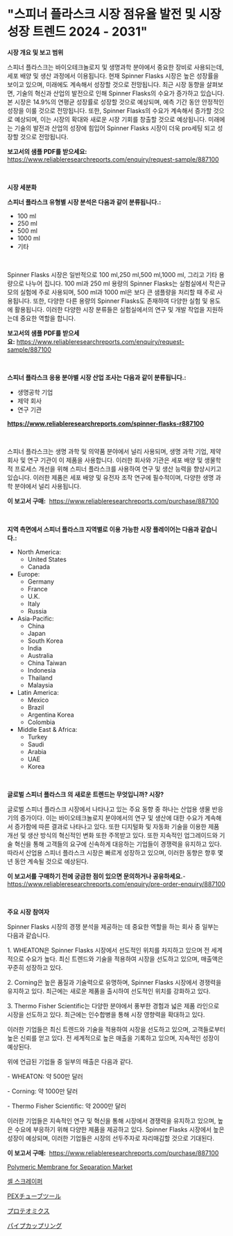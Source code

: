 <p><h1>"스피너 플라스크 시장 점유율 발전 및 시장 성장 트렌드 2024 - 2031"</h1></p><p><strong>시장 개요 및 보고 범위</strong></p>
<p><p>스피너 플라스크는 바이오테크놀로지 및 생명과학 분야에서 중요한 장비로 사용되는데, 세포 배양 및 생산 과정에서 이용됩니다. 현재 Spinner Flasks 시장은 높은 성장률을 보이고 있으며, 미래에도 계속해서 성장할 것으로 전망됩니다. 최근 시장 동향을 살펴보면, 기술의 혁신과 산업의 발전으로 인해 Spinner Flasks의 수요가 증가하고 있습니다. 본 시장은 14.9%의 연평균 성장률로 성장할 것으로 예상되며, 예측 기간 동안 안정적인 성장을 이룰 것으로 전망됩니다. 또한, Spinner Flasks의 수요가 계속해서 증가할 것으로 예상되며, 이는 시장의 확대와 새로운 시장 기회를 창출할 것으로 예상됩니다. 미래에는 기술의 발전과 산업의 성장에 힘입어 Spinner Flasks 시장이 더욱 pro세팅 되고 성장할 것으로 전망됩니다.</p></p>
<p><strong>보고서의 샘플 PDF를 받으세요:</strong> <a href="https://www.reliableresearchreports.com/enquiry/request-sample/887100">https://www.reliableresearchreports.com/enquiry/request-sample/887100</a></p>
<p>&nbsp;</p>
<p><strong>시장 세분화</strong></p>
<p><strong>스피너 플라스크 유형별 시장 분석은 다음과 같이 분류됩니다.:</strong></p>
<p><ul><li>100 ml</li><li>250 ml</li><li>500 ml</li><li>1000 ml</li><li>기타</li></ul></p>
<p>&nbsp;</p>
<p><p>Spinner Flasks 시장은 일반적으로 100 ml,250 ml,500 ml,1000 ml, 그리고 기타 용량으로 나누어 집니다. 100 ml과 250 ml 용량의 Spinner Flasks는 실험실에서 작은규모의 실험에 주로 사용되며, 500 ml과 1000 ml은 보다 큰 샘플량을 처리할 때 주로 사용됩니다. 또한, 다양한 다른 용량의 Spinner Flasks도 존재하여 다양한 실험 및 용도에 활용됩니다. 이러한 다양한 시장 분류들은 실험실에서의 연구 및 개발 작업을 지원하는데 중요한 역할을 합니다.</p></p>
<p><strong>보고서의 샘플 PDF를 받으세요:</strong>&nbsp;<a href="https://www.reliableresearchreports.com/enquiry/request-sample/887100">https://www.reliableresearchreports.com/enquiry/request-sample/887100</a></p>
<p>&nbsp;</p>
<p><strong> 스피너 플라스크 응용 분야별 시장 산업 조사는 다음과 같이 분류됩니다.:</strong></p>
<p><ul><li>생명공학 기업</li><li>제약 회사</li><li>연구 기관</li></ul></p>
<p><strong><a href="https://www.reliableresearchreports.com/spinner-flasks-r887100">https://www.reliableresearchreports.com/spinner-flasks-r887100</a></strong></p>
<p>&nbsp;</p>
<p><p>스피너 플라스크는 생명 과학 및 의약품 분야에서 널리 사용되며, 생명 과학 기업, 제약 회사 및 연구 기관이 이 제품을 사용합니다. 이러한 회사와 기관은 세포 배양 및 생물학적 프로세스 개선을 위해 스피너 플라스크를 사용하여 연구 및 생산 능력을 향상시키고 있습니다. 이러한 제품은 세포 배양 및 유전자 조작 연구에 필수적이며, 다양한 생명 과학 분야에서 널리 사용됩니다.</p></p>
<p><strong>이 보고서 구매:</strong>&nbsp; <a href="https://www.reliableresearchreports.com/purchase/887100">https://www.reliableresearchreports.com/purchase/887100</a></p>
<p>&nbsp;</p>
<p><strong>지역 측면에서 스피너 플라스크 지역별로 이용 가능한 시장 플레이어는 다음과 같습니다.:</strong></p>
<p><ul>
    <li>
        North America:
        <ul>
            <li>United States</li>
            <li>Canada</li>
        </ul>
    </li>
    <li>
        Europe:
        <ul>
            <li>Germany</li>
            <li>France</li>
            <li>U.K.</li>
            <li>Italy</li>
            <li>Russia</li>
        </ul>
    </li>
    <li>
        Asia-Pacific:
        <ul>
            <li>China</li>
            <li>Japan</li>
            <li>South Korea</li>
            <li>India</li>
            <li>Australia</li>
            <li>China Taiwan</li>
            <li>Indonesia</li>
            <li>Thailand</li>
            <li>Malaysia</li>
        </ul>
    </li>
    <li>
        Latin America:
        <ul>
            <li>Mexico</li>
            <li>Brazil</li>
            <li>Argentina Korea</li>
            <li>Colombia</li>
        </ul>
    </li>
    <li>
        Middle East & Africa:
        <ul>
            <li>Turkey</li>
            <li>Saudi</li>
            <li>Arabia</li>
            <li>UAE</li>
            <li>Korea</li>
        </ul>
    </li>
    </ul></p>
<p>&nbsp;</p>
<p><strong>글로벌 스피너 플라스크 의 새로운 트렌드는 무엇입니까? 시장?</strong></p>
<p><p>글로벌 스피너 플라스크 시장에서 나타나고 있는 주요 동향 중 하나는 산업용 생물 반응기의 증가이다. 이는 바이오테크놀로지 분야에서의 연구 및 생산에 대한 수요가 계속해서 증가함에 따른 결과로 나타나고 있다. 또한 디지털화 및 자동화 기술을 이용한 제품 개선 및 생산 방식의 혁신적인 변화 또한 주목받고 있다. 또한 지속적인 업그레이드와 기술 혁신을 통해 고객들의 요구에 신속하게 대응하는 기업들이 경쟁력을 유지하고 있다. 따라서 산업용 스피너 플라스크 시장은 빠르게 성장하고 있으며, 이러한 동향은 향후 몇 년 동안 계속될 것으로 예상된다.</p></p>
<p><strong>이 보고서를 구매하기 전에 궁금한 점이 있으면 문의하거나 공유하세요.</strong>- <a href="https://www.reliableresearchreports.com/enquiry/pre-order-enquiry/887100">https://www.reliableresearchreports.com/enquiry/pre-order-enquiry/887100</a></p>
<p>&nbsp;</p>
<p><strong>주요 시장 참여자</strong></p>
<p><p>Spinner Flasks 시장의 경쟁 분석을 제공하는 데 중요한 역할을 하는 회사 중 일부는 다음과 같습니다.</p><p>1. WHEATON은 Spinner Flasks 시장에서 선도적인 위치를 차지하고 있으며 전 세계적으로 수요가 높다. 최신 트렌드와 기술을 적용하여 시장을 선도하고 있으며, 매출액은 꾸준히 성장하고 있다.</p><p>2. Corning은 높은 품질과 기술력으로 유명하며, Spinner Flasks 시장에서 경쟁력을 유지하고 있다. 최근에는 새로운 제품을 출시하여 선도적인 위치를 강화하고 있다.</p><p>3. Thermo Fisher Scientific는 다양한 분야에서 풍부한 경험과 넓은 제품 라인으로 시장을 선도하고 있다. 최근에는 인수합병을 통해 시장 영향력을 확대하고 있다.</p><p>이러한 기업들은 최신 트렌드와 기술을 적용하여 시장을 선도하고 있으며, 고객들로부터 높은 신뢰를 얻고 있다. 전 세계적으로 높은 매출을 기록하고 있으며, 지속적인 성장이 예상된다.</p><p>위에 언급된 기업들 중 일부의 매출은 다음과 같다.</p><p>- WHEATON: 약 500만 달러</p><p>- Corning: 약 1000만 달러</p><p>- Thermo Fisher Scientific: 약 2000만 달러</p><p>이러한 기업들은 지속적인 연구 및 혁신을 통해 시장에서 경쟁력을 유지하고 있으며, 높은 수요에 부응하기 위해 다양한 제품을 제공하고 있다. Spinner Flasks 시장에서 높은 성장이 예상되며, 이러한 기업들은 시장의 선두주자로 자리매김할 것으로 기대된다.</p></p>
<p><strong>이 보고서 구매:</strong>&nbsp;&nbsp;<a href="https://www.reliableresearchreports.com/purchase/887100">https://www.reliableresearchreports.com/purchase/887100</a></p>
<p><p><a href="https://issuu.com/reportprime-2/docs/polymeric-membrane-for-separation-market-size-2030">Polymeric Membrane for Separation Market</a></p><p><a href="https://github.com/ZacharyScthmitt4465/Market-Research-Report-List-1/blob/main/403594519988.md">셀 스크레이퍼</a></p><p><a href="https://github.com/ycmtqqhvk3273/Market-Research-Report-List-1/blob/main/143006021689.md">PEXチューブツール</a></p><p><a href="https://medium.com/@stantonhane1/%E3%83%97%E3%83%AD%E3%83%86%E3%82%AA%E3%83%9F%E3%82%AF%E3%82%B9%E5%B8%82%E5%A0%B4-2031%E5%B9%B4%E3%81%BE%E3%81%A7%E3%81%AE%E3%83%88%E3%83%AC%E3%83%B3%E3%83%89-%E4%BA%88%E6%B8%AC-%E7%AB%B6%E4%BA%89%E5%88%86%E6%9E%90-8ac793f68ab7">プロテオミクス</a></p><p><a href="https://github.com/mathieurico66/Market-Research-Report-List-1/blob/main/973835321690.md">パイプカップリング</a></p></p>